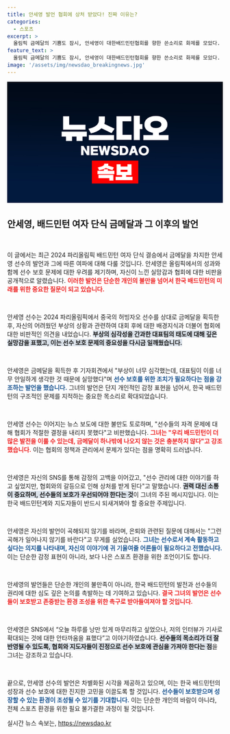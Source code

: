 ```yaml
---
title: 안세영 발언 협회에 상처 받았다! 진짜 이유는?
categories:
  - 스포츠
excerpt: >
  올림픽 금메달의 기쁨도 잠시, 안세영이 대한배드민턴협회를 향한 쓴소리로 화제를 모았다. 부상이 심각했는데 안일한 대응에 실망했다고 밝혔고, 선수 보호와 소통의 필요성을 강조했다. 은퇴설에 대해서는 곡해하지 말라고 일축!
feature_text: >
  올림픽 금메달의 기쁨도 잠시, 안세영이 대한배드민턴협회를 향한 쓴소리로 화제를 모았다. 부상이 심각했는데 안일한 대응에 실망했다고 밝혔고, 선수 보호와 소통의 필요성을 강조했다. 은퇴설에 대해서는 곡해하지 말라고 일축!
image: '/assets/img/newsdao_breakingnews.jpg'
---
```


<p><img src="/assets/img/newsdao_breakingnews.jpg" alt="flaretime 속보" /></p>

<h2 data-ke-size="size26">안세영, 배드민턴 여자 단식 금메달과 그 이후의 발언</h2>

<p data-ke-size="size16">&nbsp;</p>

<p>이 글에서는 최근 2024 파리올림픽 배드민턴 여자 단식 결승에서 금메달을 차지한 안세영 선수의 발언과 그에 따른 여파에 대해 다룰 것입니다. 안세영은 올림픽에서의 성과와 함께 선수 보호 문제에 대한 우려를 제기하며, 자신이 느낀 실망감과 협회에 대한 비판을 공개적으로 알렸습니다. <b><span style="color: #ee2323;">이러한 발언은 단순한 개인의 불만을 넘어서 한국 배드민턴의 미래를 위한 중요한 질문이 되고 있습니다.</span></b></p>

<p data-ke-size="size16">&nbsp;</p>

<p>안세영 선수는 2024 파리올림픽에서 중국의 허빙자오 선수를 상대로 금메달을 획득한 후, 자신의 어려웠던 부상의 상황과 관련하여 대회 후에 대한 배경지식과 더불어 협회에 대한 비판적인 의견을 내었습니다. <b><span style="background-color: #21538527;">부상의 심각성을 간과한 대표팀의 태도에 대해 깊은 실망감을 표했고, 이는 선수 보호 문제의 중요성을 다시금 일깨웠습니다.</span></b> </p>

<p data-ke-size="size16">&nbsp;</p>

<p>안세영은 금메달을 획득한 후 기자회견에서 "부상이 너무 심각했는데, 대표팀이 이를 너무 안일하게 생각한 것 때문에 실망했다"며 <b><span style="color: #1a5490;">선수 보호를 위한 조치가 필요하다는 점을 강조하는 발언을 했습니다.</span></b> 그녀의 발언은 단지 개인적인 감정 표현을 넘어서, 한국 배드민턴의 구조적인 문제를 지적하는 중요한 목소리로 확대되었습니다. </p>

<p data-ke-size="size16">&nbsp;</p>

<p>안세영 선수는 이어지는 뉴스 보도에 대한 불만도 토로하며, "선수들의 자격 문제에 대해 협회가 적절한 결정을 내리지 못했다"고 비판했습니다. <b><span style="color: #ee2323;">그녀는 "우리 배드민턴이 더 많은 발전을 이룰 수 있는데, 금메달이 하나밖에 나오지 않는 것은 충분하지 않다"고 강조했습니다.</span></b> 이는 협회의 정책과 관리에서 문제가 있다는 점을 명확히 드러냅니다. </p>

<p data-ke-size="size16">&nbsp;</p>

<p>안세영은 자신의 SNS를 통해 감정의 고백을 이어갔고, "선수 관리에 대한 이야기를 하고 싶었지만, 협회와의 갈등으로 인해 상처를 받게 된다"고 말했습니다. <b><span style="background-color: #21538527;">권력 대신 소통이 중요하며, 선수들의 보호가 우선되어야 한다는 것</span></b>이 그녀의 주된 메시지입니다. 이는 한국 배드민턴계와 지도자들이 반드시 되새겨봐야 할 중요한 주제입니다.</p>

<p data-ke-size="size16">&nbsp;</p>

<p>안세영은 자신의 발언이 곡해되지 않기를 바라며, 은퇴와 관련된 질문에 대해서는 "그런 곡해가 일어나지 않기를 바란다"고 무게를 실었습니다. <b><span style="color: #1a5490;">그녀는 선수로서 계속 활동하고 싶다는 의지를 나타내며, 자신의 이야기에 귀 기울여줄 어른들이 필요하다고 전했습니다.</span></b> 이는 단순한 감정 표현이 아니라, 보다 나은 스포츠 환경을 위한 조언이기도 합니다.</p>

<p data-ke-size="size16">&nbsp;</p>

<p>안세영의 발언들은 단순한 개인의 불만족이 아니라, 한국 배드민턴의 발전과 선수들의 권리에 대한 심도 깊은 논의를 촉발하는 데 기여하고 있습니다. <b><span style="color: #ee2323;">결국 그녀의 발언은 선수들이 보호받고 존중받는 환경 조성을 위한 촉구로 받아들여져야 할 것입니다.</span></b> </p>

<p data-ke-size="size16">&nbsp;</p>

<p>안세영은 SNS에서 “오늘 하루를 낭만 있게 마무리하고 싶었으나, 저의 인터뷰가 기사로 확대되는 것에 대한 안타까움을 표했다”고 이야기하였습니다. <b><span style="background-color: #21538527;">선수들의 목소리가 더 잘 반영될 수 있도록, 협회와 지도자들이 진정으로 선수 보호에 관심을 가져야 한다는 점</span></b>을 그녀는 강조하고 있습니다. </p>

<p data-ke-size="size16">&nbsp;</p>

<p>끝으로, 안세영 선수의 발언은 차별화된 시각을 제공하고 있으며, 이는 한국 배드민턴의 성장과 선수 보호에 대한 진지한 고민을 이끌도록 할 것입니다. <b><span style="color: #1a5490;">선수들이 보호받으며 성장할 수 있는 환경이 조성될 수 있기를 기대합니다.</span></b> 이는 단순한 개인의 바람이 아니라, 전체 스포츠 환경을 위한 필요 불가결한 과정이 될 것입니다.</p>
실시간 뉴스 속보는, <a href="https://newsdao.kr" rel="dofollow">https://newsdao.kr</a>


